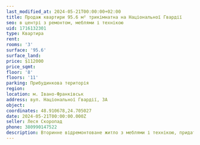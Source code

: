 ```yaml
---
last_modified_at: 2024-05-21T00:00:00+02:00
title: Продаж квартири 95.6 м² трикімнатна на Національної Гвардії
seo: в центрі з ремонтом, меблями і технікою
uid: 1716132301
type: Квартира
rent:
rooms: '3'
surface: '95.6'
surface_land:
price: $112000
price_sqmt:
floor: '8'
floors: '11'
parking: Прибудинкова територія
region:
location: м. Івано-Франківськ
address: вул. Національної Гвардії, 3А
object:
coordinates: 48.910678,24.705027
date: 2024-05-21T00:00:00.000Z
seller: Леся Скоропад
phone: 380990147522
description: Вторинне відремонтоване житло з меблями і технікою, придатне і готове для проживання
---
```

